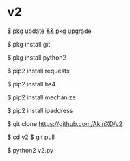 # v2




$ pkg update && pkg upgrade

$ pkg install git

$ pkg install python2

$ pip2 install requests

$ pip2 install bs4

$ pip2 install mechanize

$ pip2 install ipaddress

$ git clone https://github.com/AkinXD/v2

$ cd v2
$ git pull

$ python2 v2.py

